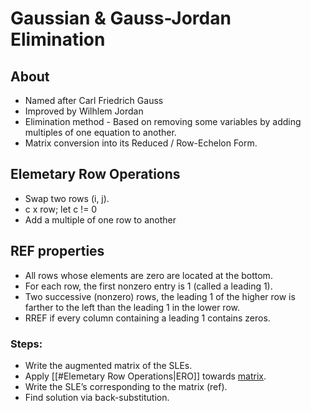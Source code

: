 # Gaussian & Gauss-Jordan Elimination
## About
* Named after Carl Friedrich Gauss
* Improved by Wilhlem Jordan
* Elimination method - Based on removing some variables by adding multiples of one equation to another.  
* Matrix conversion into its Reduced / Row-Echelon Form.

## Elemetary Row Operations
* Swap two rows (i, j).
* c x row; let c != 0
* Add a multiple of one row to another

## REF properties
* All rows whose elements are zero are located at the bottom.
* For each row, the first nonzero entry is 1 (called a leading 1).
* Two successive (nonzero) rows, the leading 1 of the higher row is farther to the left than the leading 1 in the lower row.
* RREF if every column containing a leading 1 contains zeros. 
### Steps:
* Write the augmented matrix of the SLEs.
* Apply [[#Elemetary Row Operations|ERO]] towards [matrix](./matrix.md).
* Write the SLE’s corresponding to the matrix (ref).
* Find solution via back-substitution.